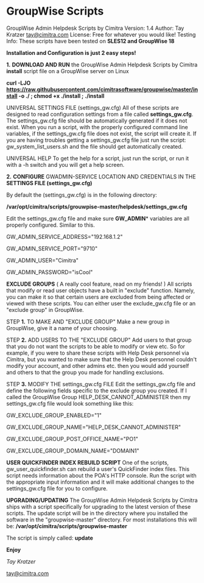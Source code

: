 # GroupWise Scripts
GroupWise Admin Helpdesk Scripts by Cimitra
Version: 1.4
Author: Tay Kratzer tay@cimitra.com
License: Free for whatever you would like!
Testing Info: These scripts have been tested on **SLES12 and GroupWise 18**

**Installation and Configuration is just 2 easy steps!**

**1.** **DOWNLOAD AND RUN** the GroupWise Admin Helpdesk Scripts by Cimitra **install** script file on a GroupWise server on Linux

**curl -LJO https://raw.githubusercontent.com/cimitrasoftware/groupwise/master/install -o ./ ; chmod +x ./install ; ./install**

UNIVERSAL SETTINGS FILE (settings_gw.cfg)
All of these scripts are designed to read configuration settings from a file called **settings_gw.cfg**. The settings_gw.cfg file should be automatically generated if it does not exist. When you run a script, with the properly configured command line variables, if the settings_gw.cfg file does not exist, the script will create it. If you are having troubles getting a settings_gw.cfg file just run the script: gw_system_list_users.sh and the file should get automatically created. 

UNIVERSAL HELP
To get the help for a script, just run the script, or run it with a -h switch and you will get a help screen. 

**2.** **CONFIGURE** GWADMIN-SERVICE LOCATION AND CREDENTIALS IN THE **SETTINGS FILE (settings_gw.cfg)**

By default the (settings_gw.cfg) is in the following directory:

**/var/opt/cimitra/scripts/grouwpise-master/helpdesk/settings_gw.cfg**

Edit the settings_gw.cfg file and make sure **GW_ADMIN*** variables are all properly configured. Similar to this. 

GW_ADMIN_SERVICE_ADDRESS="192.168.1.2"

GW_ADMIN_SERVICE_PORT="9710"

GW_ADMIN_USER="Cimitra"

GW_ADMIN_PASSWORD="isCool"

**EXCLUDE GROUPS** ( A really cool feature, read on my friends! )
All scripts that modify or read user objects have a built in "exclude" function. Namely, you can make it so that certain users are excluded from being affected or viewed with these scripts. You can either user the exclude_gw.cfg file or an "exclude group" in GroupWise. 

STEP **1.** TO MAKE AND "EXCLUDE GROUP"
Make a new group in GroupWise, give it a name of your choosing.

STEP **2.** ADD USERS TO THE "EXCLUDE GROUP"
Add users to that group that you do not want the scripts to be able to modify or view etc. So for example, if you were to share these scripts with Help Desk personnel via Cimitra, but you wanted to make sure that the Help Desk personnel couldn't modify your account, and other admins etc. then you would add yourself and others to that the group you made for handling exclusions. 

STEP **3.** MODIFY THE settings_gw.cfg FILE
Edit the settings_gw.cfg file and define the following fields specific to the exclude group you created. If I called the GroupWise Group HELP_DESK_CANNOT_ADMINISTER then my settings_gw.cfg file would look something like this: 

GW_EXCLUDE_GROUP_ENABLED="1"

GW_EXCLUDE_GROUP_NAME="HELP_DESK_CANNOT_ADMINISTER"

GW_EXCLUDE_GROUP_POST_OFFICE_NAME="PO1"

GW_EXCLUDE_GROUP_DOMAIN_NAME="DOMAIN1"

**USER QUICKFINDER INDEX REBUILD SCRIPT**
One of the scripts, gw_user_quickfinder.sh can rebuild a user's QuickFinder index files. This script needs information about the POA's HTTP console. Run the script with the appropriate input information and it will make additional changes to the settings_gw.cfg file for you to configure. 

**UPGRADING/UPDATING**
The GroupWise Admin Helpdesk Scripts by Cimitra ships with a script specifically for upgrading to the latest version of these scripts. The update script will be in the directory where you installed the software in the "groupwise-master" directory. For most installations this will be: **/var/opt/cimitra/scripts/groupwise-master** 

The script is simply called: **update**

**Enjoy**

*Tay Kratzer*

tay@cimitra.com
